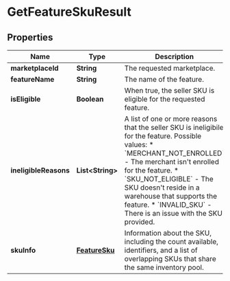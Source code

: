 
# GetFeatureSkuResult

## Properties
Name | Type | Description | Notes
------------ | ------------- | ------------- | -------------
**marketplaceId** | **String** | The requested marketplace. | 
**featureName** | **String** | The name of the feature. | 
**isEligible** | **Boolean** | When true, the seller SKU is eligible for the requested feature. | 
**ineligibleReasons** | **List&lt;String&gt;** | A list of one or more reasons that the seller SKU is ineligibile for the feature.  Possible values: * &#x60;MERCHANT_NOT_ENROLLED&#x60; - The merchant isn&#39;t enrolled for the feature. * &#x60;SKU_NOT_ELIGIBLE&#x60; - The SKU doesn&#39;t reside in a warehouse that supports the feature. * &#x60;INVALID_SKU&#x60; - There is an issue with the SKU provided. |  [optional]
**skuInfo** | [**FeatureSku**](FeatureSku.md) | Information about the SKU, including the count available, identifiers, and a list of overlapping SKUs that share the same inventory pool. |  [optional]



